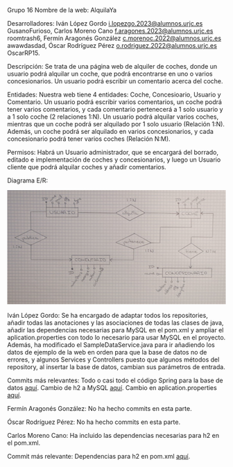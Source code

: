 Grupo 16
Nombre de la web: AlquilaYa

Desarrolladores:
  Iván López Gordo            i.lopezgo.2023@alumnos.urjc.es          GusanoFurioso,
  Carlos Moreno Cano          f.aragones.2023@alumnos.urjc.es         roomtrash6,
  Fermín Aragonés González    c.morenoc.2022@alumnos.urjc.es          awawdasdad,
  Óscar Rodríguez Pérez       o.rodriguez.2022@alumnos.urjc.es        OscarRP15.

Descripción:
Se trata de una página web de alquiler de coches, donde un usuario podrá alquilar un coche, que podrá encontrarse en uno o varios concesionarios. Un usuario podrá escribir un comentario acerca del coche.

Entidades: 
Nuestra web tiene 4 entidades: Coche, Concesioario, Usuario y Comentario.
Un usuario podrá escribir varios comentarios, un coche podrá tener varios comentarios, y cada comentario pertenecerá a 1 solo usuario y a 1 solo coche (2 relaciones 1:N). Un usuario podrá alquilar varios coches, mientras que un coche podrá ser alquilado por 1 solo usuario (Relación 1:N). Además, un coche podrá ser alquilado en varios concesionarios, y cada concesionario podrá tener varios coches (Relación N:M).

Permisos:
Habrá un Usuario administrador, que se encargará del borrado, editado e implementación de coches y concesionarios, y luego un Usuario cliente que podrá alquilar coches y añadir comentarios.

Diagrama E/R:

![Diagrama E/R](src/main/resources/static/images/DiagramaER_README.jpeg)

Iván López Gordo:
Se ha encargado de adaptar todos los repositories, añadir todas las anotaciones y las asociaciones de todas las clases de java, añadir las dependencias necesarias para MySQL en el pom.xml y ampliar el aplication.properties con todo lo necesario para usar MySQL en el proyecto. Además, ha modificado el SampleDataService.java para ir añadiendo los datos de ejemplo de la web en orden para que la base de datos no de errores, y algunos Services y Controllers puesto que algunos métodos del repository, al insertar la base de datos, cambian sus parámetros de entrada.

  Commits más relevantes:
    Todo o casi todo el código Spring para la base de datos [aquí](https://github.com/DWS-2025/project-grupo-16/commit/6739985).
    Cambio de h2 a MySQL [aquí](https://github.com/DWS-2025/project-grupo-16/commit/2c15d27).
    Cambio en aplication.properties [aquí](https://github.com/DWS-2025/project-grupo-16/commit/44690d0). 

Fermín Aragonés González:
No ha hecho commits en esta parte.

Óscar Rodríguez Pérez:
No ha hecho commits en esta parte.

Carlos Moreno Cano:
Ha incluido las dependencias necesarias para h2 en el pom.xml.

  Commit más relevante:
    Dependencias para h2 en pom.xml [aquí](https://github.com/DWS-2025/project-grupo-16/commit/76ceb9d).
